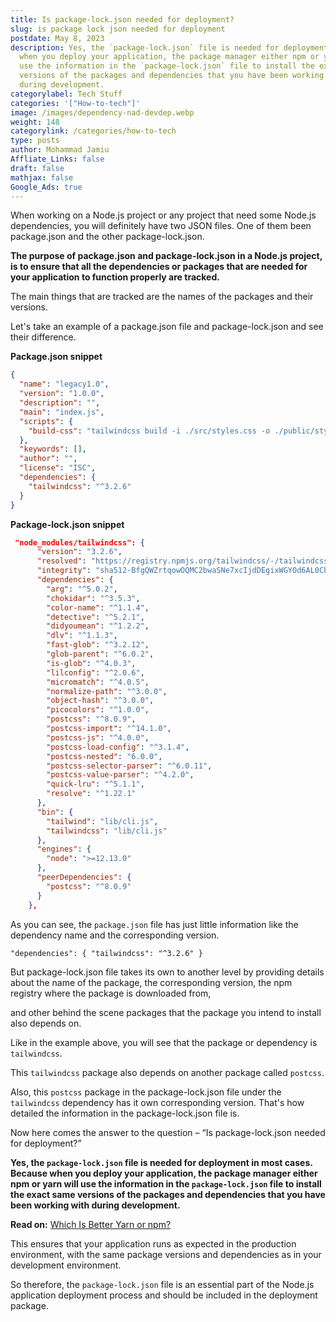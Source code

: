 ```yaml
---
title: Is package-lock.json needed for deployment?
slug: is package lock json needed for deployment
postdate: May 8, 2023
description: Yes, the `package-lock.json` file is needed for deployment because
  when you deploy your application, the package manager either npm or yarn will
  use the information in the `package-lock.json` file to install the exact same
  versions of the packages and dependencies that you have been working with
  during development.
categorylabel: Tech Stuff
categories: '["How-to-tech"]'
image: /images/dependency-nad-devdep.webp
weight: 148
categorylink: /categories/how-to-tech
type: posts
author: Mohammad Jamiu
Affliate_Links: false
draft: false
mathjax: false
Google_Ads: true
---
```

When working on a Node.js project or any project that need some Node.js dependencies, you will definitely have two JSON files. One of them been package.json and the other package-lock.json.

**The purpose of package.json and package-lock.json in a Node.js project, is to ensure that all the dependencies or packages that are needed for your application to function properly are tracked.** 

The main things that are tracked are the names of the packages and their versions.

Let's take an example of a package.json file and package-lock.json and see their difference.

**Package.json snippet**

```json
{
  "name": "legacy1.0",
  "version": "1.0.0",
  "description": "",
  "main": "index.js",
  "scripts": {
    "build-css": "tailwindcss build -i ./src/styles.css -o ./public/styles.css --watch"
  },
  "keywords": [],
  "author": "",
  "license": "ISC",
  "dependencies": {
    "tailwindcss": "^3.2.6"
  }
}
```



**Package-lock.json snippet**

```json
 "node_modules/tailwindcss": {
      "version": "3.2.6",
      "resolved": "https://registry.npmjs.org/tailwindcss/-/tailwindcss-3.2.6.tgz",
      "integrity": "sha512-BfgQWZrtqowOQMC2bwaSNe7xcIjdDEgixWGYOd6AL0CbKHJlvhfdbINeAW76l1sO+1ov/MJ93ODJ9yluRituIw==",
      "dependencies": {
        "arg": "^5.0.2",
        "chokidar": "^3.5.3",
        "color-name": "^1.1.4",
        "detective": "^5.2.1",
        "didyoumean": "^1.2.2",
        "dlv": "^1.1.3",
        "fast-glob": "^3.2.12",
        "glob-parent": "^6.0.2",
        "is-glob": "^4.0.3",
        "lilconfig": "^2.0.6",
        "micromatch": "^4.0.5",
        "normalize-path": "^3.0.0",
        "object-hash": "^3.0.0",
        "picocolors": "^1.0.0",
        "postcss": "^8.0.9",
        "postcss-import": "^14.1.0",
        "postcss-js": "^4.0.0",
        "postcss-load-config": "^3.1.4",
        "postcss-nested": "6.0.0",
        "postcss-selector-parser": "^6.0.11",
        "postcss-value-parser": "^4.2.0",
        "quick-lru": "^5.1.1",
        "resolve": "^1.22.1"
      },
      "bin": {
        "tailwind": "lib/cli.js",
        "tailwindcss": "lib/cli.js"
      },
      "engines": {
        "node": ">=12.13.0"
      },
      "peerDependencies": {
        "postcss": "^8.0.9"
      }
    },
```

As you can see, the `package.json` file has just little information like the dependency name and the corresponding version.

`"dependencies": {
    "tailwindcss": "^3.2.6"
  }`

But package-lock.json file takes its own to another level by providing details about the name of the package, the corresponding version, the npm registry where the package is downloaded from, 

and other behind the scene packages that the package you intend to install also depends on.

Like in the example above, you will see that the package or dependency is `tailwindcss`.

This `tailwindcss` package also depends on another package called `postcss`.

Also, this `postcss` package in the package-lock.json file under the `tailwindcss` dependency has it own corresponding version. That's how detailed the information in the package-lock.json file is.

Now here comes the answer to the question – “Is package-lock.json needed for deployment?”

**Yes, the `package-lock.json` file is needed for deployment in most cases. Because when you deploy your application, the package manager either npm or yarn will use the information in the `package-lock.json` file to install the exact same versions of the packages and dependencies that you have been working with during development.**

**Read on:** [Which Is Better Yarn or npm?](/how-to-tech/which-is-better-yarn-or-npm/)

This ensures that your application runs as expected in the production environment, with the same package versions and dependencies as in your development environment.

So therefore, the `package-lock.json` file is an essential part of the Node.js application deployment process and should be included in the deployment package.